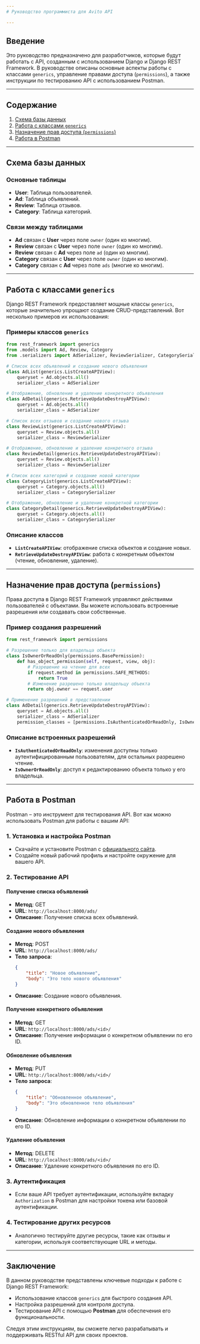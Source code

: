 ```yaml
---
# Руководство программиста для Avito API

---
```

## Введение

Это руководство предназначено для разработчиков, которые будут работать с API, созданным с использованием Django и Django REST Framework. В руководстве описаны основные аспекты работы с классами `generics`, управление правами доступа (`permissions`), а также инструкции по тестированию API с использованием Postman.

---
## Содержание

1. [Схема базы данных](#схема-базы-данных)
2. [Работа с классами `generics`](#работа-с-классами-generics)
3. [Назначение прав доступа (`permissions`)](#назначение-прав-доступа-permissions)
4. [Работа в Postman](#работа-в-postman)

---
## Схема базы данных

### Основные таблицы

- **User**: Таблица пользователей.
- **Ad**: Таблица объявлений.
- **Review**: Таблица отзывов.
- **Category**: Таблица категорий.

### Связи между таблицами

- **Ad** связан с **User** через поле `owner` (один ко многим).
- **Review** связан с **User** через поле `owner` (один ко многим).
- **Review** связан с **Ad** через поле `ad` (один ко многим).
- **Category** связан с **User** через поле `owner` (один ко многим).
- **Category** связан с **Ad** через поле `ads` (многие ко многим).

---
## Работа с классами `generics`

Django REST Framework предоставляет мощные классы `generics`, которые значительно упрощают создание CRUD-представлений. Вот несколько примеров их использования:

### Примеры классов `generics`

```python
from rest_framework import generics
from .models import Ad, Review, Category
from .serializers import AdSerializer, ReviewSerializer, CategorySerializer

# Список всех объявлений и создание нового объявления
class AdList(generics.ListCreateAPIView):
    queryset = Ad.objects.all()
    serializer_class = AdSerializer

# Отображение, обновление и удаление конкретного объявления
class AdDetail(generics.RetrieveUpdateDestroyAPIView):
    queryset = Ad.objects.all()
    serializer_class = AdSerializer

# Список всех отзывов и создание нового отзыва
class ReviewList(generics.ListCreateAPIView):
    queryset = Review.objects.all()
    serializer_class = ReviewSerializer

# Отображение, обновление и удаление конкретного отзыва
class ReviewDetail(generics.RetrieveUpdateDestroyAPIView):
    queryset = Review.objects.all()
    serializer_class = ReviewSerializer

# Список всех категорий и создание новой категории
class CategoryList(generics.ListCreateAPIView):
    queryset = Category.objects.all()
    serializer_class = CategorySerializer

# Отображение, обновление и удаление конкретной категории
class CategoryDetail(generics.RetrieveUpdateDestroyAPIView):
    queryset = Category.objects.all()
    serializer_class = CategorySerializer
```

### Описание классов

- **`ListCreateAPIView`**: отображение списка объектов и создание новых.
- **`RetrieveUpdateDestroyAPIView`**: работа с конкретным объектом (чтение, обновление, удаление).

---
## Назначение прав доступа (`permissions`)

Права доступа в Django REST Framework управляют действиями пользователей с объектами. Вы можете использовать встроенные разрешения или создавать свои собственные.

### Пример создания разрешений

```python
from rest_framework import permissions

# Разрешение только для владельца объекта
class IsOwnerOrReadOnly(permissions.BasePermission):
    def has_object_permission(self, request, view, obj):
        # Разрешение на чтение для всех
        if request.method in permissions.SAFE_METHODS:
            return True
        # Изменение разрешено только владельцу объекта
        return obj.owner == request.user

# Применение разрешений в представлении
class AdDetail(generics.RetrieveUpdateDestroyAPIView):
    queryset = Ad.objects.all()
    serializer_class = AdSerializer
    permission_classes = [permissions.IsAuthenticatedOrReadOnly, IsOwnerOrReadOnly]
```

### Описание встроенных разрешений

- **`IsAuthenticatedOrReadOnly`**: изменения доступны только аутентифицированным пользователям, для остальных разрешено чтение.
- **`IsOwnerOrReadOnly`**: доступ к редактированию объекта только у его владельца.

---
## Работа в Postman

Postman – это инструмент для тестирования API. Вот как можно использовать Postman для работы с вашим API:

### 1. Установка и настройка Postman
- Скачайте и установите Postman с [официального сайта](https://www.postman.com/downloads/).
- Создайте новый рабочий профиль и настройте окружение для вашего API.

### 2. Тестирование API

#### Получение списка объявлений
- **Метод**: GET
- **URL**: `http://localhost:8000/ads/`
- **Описание**: Получение списка всех объявлений.

#### Создание нового объявления
- **Метод**: POST
- **URL**: `http://localhost:8000/ads/`
- **Тело запроса**:
  ```json
  {
      "title": "Новое объявление",
      "body": "Это тело нового объявления"
  }
  ```
- **Описание**: Создание нового объявления.

#### Получение конкретного объявления
- **Метод**: GET
- **URL**: `http://localhost:8000/ads/<id>/`
- **Описание**: Получение информации о конкретном объявлении по его ID.

#### Обновление объявления
- **Метод**: PUT
- **URL**: `http://localhost:8000/ads/<id>/`
- **Тело запроса**:
  ```json
  {
      "title": "Обновленное объявление",
      "body": "Это обновленное тело объявления"
  }
  ```
- **Описание**: Обновление информации о конкретном объявлении по его ID.

#### Удаление объявления
- **Метод**: DELETE
- **URL**: `http://localhost:8000/ads/<id>/`
- **Описание**: Удаление конкретного объявления по его ID.

### 3. Аутентификация
- Если ваше API требует аутентификации, используйте вкладку `Authorization` в Postman для настройки токена или базовой аутентификации.

### 4. Тестирование других ресурсов
- Аналогично тестируйте другие ресурсы, такие как отзывы и категории, используя соответствующие URL и методы.

---
## Заключение

В данном руководстве представлены ключевые подходы к работе с Django REST Framework:

- Использование классов `generics` для быстрого создания API.
- Настройка разрешений для контроля доступа.
- Тестирование API с помощью **Postman** для обеспечения его функциональности.

Следуя этим инструкциям, вы сможете легко разрабатывать и поддерживать RESTful API для своих проектов.

